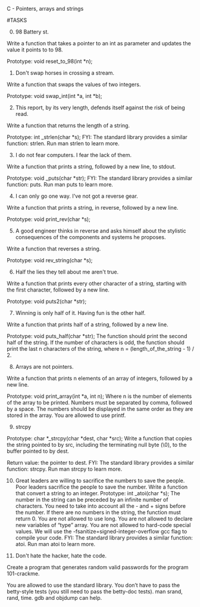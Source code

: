 C - Pointers, arrays and strings

#TASKS

0. 98 Battery st.

Write a function that takes a pointer to an int as parameter and updates the value it points to to 98.

Prototype: void reset_to_98(int *n);

1. Don't swap horses in crossing a stream.

Write a function that swaps the values of two integers.

Prototype: void swap_int(int *a, int *b);

2. This report, by its very length, defends itself against the risk of being read.

Write a function that returns the length of a string.

Prototype: int _strlen(char *s);
FYI: The standard library provides a similar function: strlen. Run man strlen to learn more.

3. I do not fear computers. I fear the lack of them.

Write a function that prints a string, followed by a new line, to stdout.

Prototype: void _puts(char *str);
FYI: The standard library provides a similar function: puts. Run man puts to learn more.

4. I can only go one way. I've not got a reverse gear.

Write a function that prints a string, in reverse, followed by a new line.

Prototype: void print_rev(char *s);

5. A good engineer thinks in reverse and asks himself about the stylistic consequences of the components and systems he proposes.

Write a function that reverses a string.

Prototype: void rev_string(char *s);

6. Half the lies they tell about me aren't true.

Write a function that prints every other character of a string, starting with the first character, followed by a new line.

Prototype: void puts2(char *str);

7. Winning is only half of it. Having fun is the other half.

Write a function that prints half of a string, followed by a new line.

Prototype: void puts_half(char *str);
The function should print the second half of the string.
If the number of characters is odd, the function should print the last n characters of the string, where n = (length_of_the_string - 1) / 2.

8. Arrays are not pointers.

Write a function that prints n elements of an array of integers, followed by a new line.

Prototype: void print_array(int *a, int n);
Where n is the number of elements of the array to be printed.
Numbers must be separated by comma, followed by a space.
The numbers should be displayed in the same order as they are stored in the array.
You are allowed to use printf.

9. strcpy

Prototype: char *_strcpy(char *dest, char *src);
Write a function that copies the string pointed to by src, including the terminating null byte (\0), to the buffer pointed to by dest.

Return value: the pointer to dest.
FYI: The standard library provides a similar function: strcpy. Run man strcpy to learn more.

10. Great leaders are willing to sacrifice the numbers to save the people. Poor leaders sacrifice the people to save the number.
Write a function that convert a string to an integer.
Prototype: int _atoi(char *s);
The number in the string can be preceded by an infinite number of characters.
You need to take into account all the - and + signs before the number.
If there are no numbers in the string, the function must return 0.
You are not allowed to use long.
You are not allowed to declare new variables of “type” array.
You are not allowed to hard-code special values.
We will use the -fsanitize=signed-integer-overflow gcc flag to compile your code.
FYI: The standard library provides a similar function: atoi. Run man atoi to learn more.

11. Don't hate the hacker, hate the code.

Create a program that generates random valid passwords for the program 101-crackme.

You are allowed to use the standard library.
You don’t have to pass the betty-style tests (you still need to pass the betty-doc tests).
man srand, rand, time.
gdb and objdump can help.

